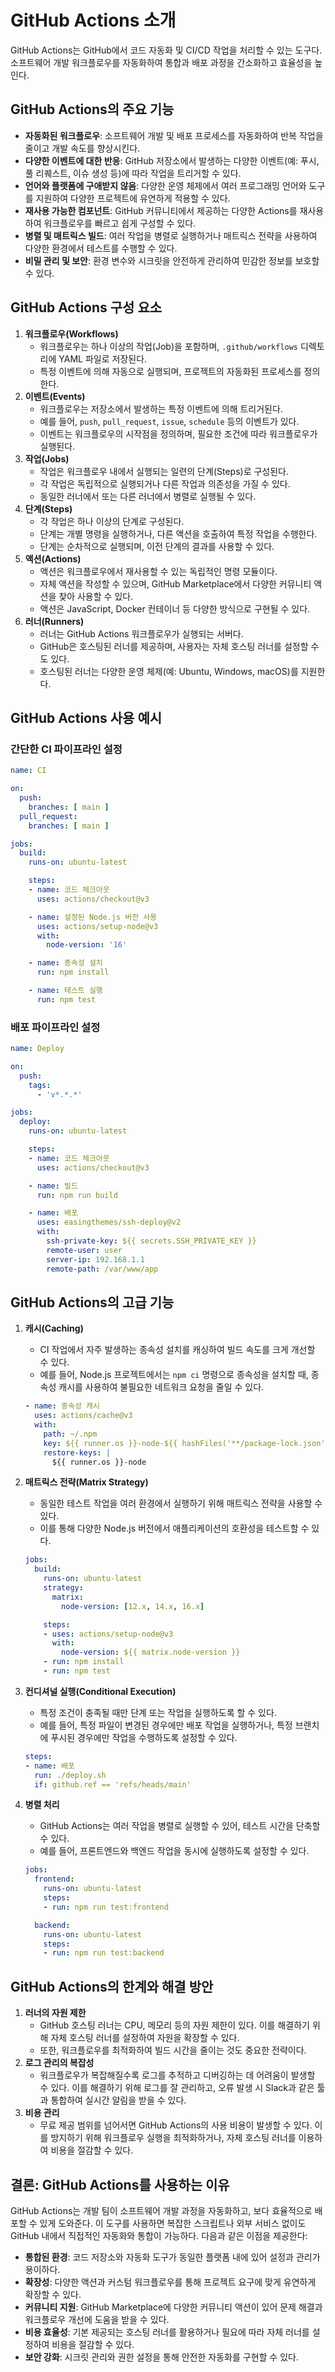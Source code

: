 # GitHub Actions 소개

GitHub Actions는 GitHub에서 코드 자동화 및 CI/CD 작업을 처리할 수 있는 도구다. 소프트웨어 개발 워크플로우를 자동화하여 통합과 배포 과정을 간소화하고 효율성을 높인다.

## GitHub Actions의 주요 기능

- **자동화된 워크플로우**: 소프트웨어 개발 및 배포 프로세스를 자동화하여 반복 작업을 줄이고 개발 속도를 향상시킨다.
- **다양한 이벤트에 대한 반응**: GitHub 저장소에서 발생하는 다양한 이벤트(예: 푸시, 풀 리퀘스트, 이슈 생성 등)에 따라 작업을 트리거할 수 있다.
- **언어와 플랫폼에 구애받지 않음**: 다양한 운영 체제에서 여러 프로그래밍 언어와 도구를 지원하여 다양한 프로젝트에 유연하게 적용할 수 있다.
- **재사용 가능한 컴포넌트**: GitHub 커뮤니티에서 제공하는 다양한 Actions를 재사용하여 워크플로우를 빠르고 쉽게 구성할 수 있다.
- **병렬 및 매트릭스 빌드**: 여러 작업을 병렬로 실행하거나 매트릭스 전략을 사용하여 다양한 환경에서 테스트를 수행할 수 있다.
- **비밀 관리 및 보안**: 환경 변수와 시크릿을 안전하게 관리하여 민감한 정보를 보호할 수 있다.

## GitHub Actions 구성 요소

1. **워크플로우(Workflows)**
    - 워크플로우는 하나 이상의 작업(Job)을 포함하며, `.github/workflows` 디렉토리에 YAML 파일로 저장된다.
    - 특정 이벤트에 의해 자동으로 실행되며, 프로젝트의 자동화된 프로세스를 정의한다.
2. **이벤트(Events)**
    - 워크플로우는 저장소에서 발생하는 특정 이벤트에 의해 트리거된다.
    - 예를 들어, `push`, `pull_request`, `issue`, `schedule` 등의 이벤트가 있다.
    - 이벤트는 워크플로우의 시작점을 정의하며, 필요한 조건에 따라 워크플로우가 실행된다.
3. **작업(Jobs)**
    - 작업은 워크플로우 내에서 실행되는 일련의 단계(Steps)로 구성된다.
    - 각 작업은 독립적으로 실행되거나 다른 작업과 의존성을 가질 수 있다.
    - 동일한 러너에서 또는 다른 러너에서 병렬로 실행될 수 있다.
4. **단계(Steps)**
    - 각 작업은 하나 이상의 단계로 구성된다.
    - 단계는 개별 명령을 실행하거나, 다른 액션을 호출하여 특정 작업을 수행한다.
    - 단계는 순차적으로 실행되며, 이전 단계의 결과를 사용할 수 있다.
5. **액션(Actions)**
    - 액션은 워크플로우에서 재사용할 수 있는 독립적인 명령 모듈이다.
    - 자체 액션을 작성할 수 있으며, GitHub Marketplace에서 다양한 커뮤니티 액션을 찾아 사용할 수 있다.
    - 액션은 JavaScript, Docker 컨테이너 등 다양한 방식으로 구현될 수 있다.
6. **러너(Runners)**
    - 러너는 GitHub Actions 워크플로우가 실행되는 서버다.
    - GitHub은 호스팅된 러너를 제공하며, 사용자는 자체 호스팅 러너를 설정할 수도 있다.
    - 호스팅된 러너는 다양한 운영 체제(예: Ubuntu, Windows, macOS)를 지원한다.

## GitHub Actions 사용 예시

### 간단한 CI 파이프라인 설정

```yaml
name: CI

on:
  push:
    branches: [ main ]
  pull_request:
    branches: [ main ]

jobs:
  build:
    runs-on: ubuntu-latest

    steps:
    - name: 코드 체크아웃
      uses: actions/checkout@v3

    - name: 설정된 Node.js 버전 사용
      uses: actions/setup-node@v3
      with:
        node-version: '16'

    - name: 종속성 설치
      run: npm install

    - name: 테스트 실행
      run: npm test
```

### 배포 파이프라인 설정

```yaml
name: Deploy

on:
  push:
    tags:
      - 'v*.*.*'

jobs:
  deploy:
    runs-on: ubuntu-latest

    steps:
    - name: 코드 체크아웃
      uses: actions/checkout@v3

    - name: 빌드
      run: npm run build

    - name: 배포
      uses: easingthemes/ssh-deploy@v2
      with:
        ssh-private-key: ${{ secrets.SSH_PRIVATE_KEY }}
        remote-user: user
        server-ip: 192.168.1.1
        remote-path: /var/www/app
```

## GitHub Actions의 고급 기능

1. **캐시(Caching)**
    - CI 작업에서 자주 발생하는 종속성 설치를 캐싱하여 빌드 속도를 크게 개선할 수 있다.
    - 예를 들어, Node.js 프로젝트에서는 `npm ci` 명령으로 종속성을 설치할 때, 종속성 캐시를 사용하여 불필요한 네트워크 요청을 줄일 수 있다.
    
    ```yaml
    - name: 종속성 캐시
      uses: actions/cache@v3
      with:
        path: ~/.npm
        key: ${{ runner.os }}-node-${{ hashFiles('**/package-lock.json') }}
        restore-keys: |
          ${{ runner.os }}-node
    ```
    
2. **매트릭스 전략(Matrix Strategy)**
    - 동일한 테스트 작업을 여러 환경에서 실행하기 위해 매트릭스 전략을 사용할 수 있다.
    - 이를 통해 다양한 Node.js 버전에서 애플리케이션의 호환성을 테스트할 수 있다.
    
    ```yaml
    jobs:
      build:
        runs-on: ubuntu-latest
        strategy:
          matrix:
            node-version: [12.x, 14.x, 16.x]
    
        steps:
        - uses: actions/setup-node@v3
          with:
            node-version: ${{ matrix.node-version }}
        - run: npm install
        - run: npm test
    ```
    
3. **컨디셔널 실행(Conditional Execution)**
    - 특정 조건이 충족될 때만 단계 또는 작업을 실행하도록 할 수 있다.
    - 예를 들어, 특정 파일이 변경된 경우에만 배포 작업을 실행하거나, 특정 브랜치에 푸시된 경우에만 작업을 수행하도록 설정할 수 있다.
    
    ```yaml
    steps:
    - name: 배포
      run: ./deploy.sh
      if: github.ref == 'refs/heads/main'
    ```
    
4. **병렬 처리**
    - GitHub Actions는 여러 작업을 병렬로 실행할 수 있어, 테스트 시간을 단축할 수 있다.
    - 예를 들어, 프론트엔드와 백엔드 작업을 동시에 실행하도록 설정할 수 있다.
    
    ```yaml
    jobs:
      frontend:
        runs-on: ubuntu-latest
        steps:
        - run: npm run test:frontend
    
      backend:
        runs-on: ubuntu-latest
        steps:
        - run: npm run test:backend
    ```
    

## GitHub Actions의 한계와 해결 방안

1. **러너의 자원 제한**
    - GitHub 호스팅 러너는 CPU, 메모리 등의 자원 제한이 있다. 이를 해결하기 위해 자체 호스팅 러너를 설정하여 자원을 확장할 수 있다.
    - 또한, 워크플로우를 최적화하여 빌드 시간을 줄이는 것도 중요한 전략이다.
2. **로그 관리의 복잡성**
    - 워크플로우가 복잡해질수록 로그를 추적하고 디버깅하는 데 어려움이 발생할 수 있다. 이를 해결하기 위해 로그를 잘 관리하고, 오류 발생 시 Slack과 같은 툴과 통합하여 실시간 알림을 받을 수 있다.
3. **비용 관리**
    - 무료 제공 범위를 넘어서면 GitHub Actions의 사용 비용이 발생할 수 있다. 이를 방지하기 위해 워크플로우 실행을 최적화하거나, 자체 호스팅 러너를 이용하여 비용을 절감할 수 있다.

## 결론: GitHub Actions를 사용하는 이유

GitHub Actions는 개발 팀이 소프트웨어 개발 과정을 자동화하고, 보다 효율적으로 배포할 수 있게 도와준다. 이 도구를 사용하면 복잡한 스크립트나 외부 서비스 없이도 GitHub 내에서 직접적인 자동화와 통합이 가능하다. 다음과 같은 이점을 제공한다:

- **통합된 환경**: 코드 저장소와 자동화 도구가 동일한 플랫폼 내에 있어 설정과 관리가 용이하다.
- **확장성**: 다양한 액션과 커스텀 워크플로우를 통해 프로젝트 요구에 맞게 유연하게 확장할 수 있다.
- **커뮤니티 지원**: GitHub Marketplace에 다양한 커뮤니티 액션이 있어 문제 해결과 워크플로우 개선에 도움을 받을 수 있다.
- **비용 효율성**: 기본 제공되는 호스팅 러너를 활용하거나 필요에 따라 자체 러너를 설정하여 비용을 절감할 수 있다.
- **보안 강화**: 시크릿 관리와 권한 설정을 통해 안전한 자동화를 구현할 수 있다.